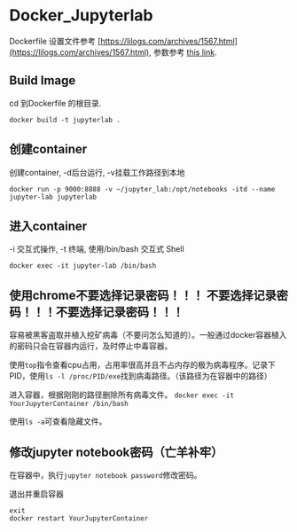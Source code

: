 # Docker_Jupyterlab
Dockerfile 设置文件参考 [https://lilogs.com/archives/1567.html](https://lilogs.com/archives/1567.html), 参数参考 [this link](https://jiajially.gitbooks.io/dockerguide/content/chapter_fastlearn/dockerfile_details.html).
## Build Image
cd 到Dockerfile 的根目录. 
```
docker build -t jupyterlab .
```

## 创建container
创建container, -d后台运行, -v挂载工作路径到本地
```
docker run -p 9000:8888 -v ~/jupyter_lab:/opt/notebooks -itd --name jupyter-lab jupyterlab
```

## 进入container
-i 交互式操作, -t 终端, 使用/bin/bash 交互式 Shell
```
docker exec -it jupyter-lab /bin/bash
```

## 使用chrome不要选择记录密码！！！ 不要选择记录密码！！！不要选择记录密码！！！
容易被黑客盗取并植入挖矿病毒（不要问怎么知道的）。一般通过docker容器植入的密码只会在容器内运行，及时停止中毒容器。

使用```top```指令查看cpu占用，占用率很高并且不占内存的极为病毒程序。记录下PID，使用```ls -l /proc/PID/exe```找到病毒路径。（该路径为在容器中的路径）

进入容器，根据刚刚的路径删除所有病毒文件。
```docker exec -it YourJupyterContainer /bin/bash```

使用```ls -a```可查看隐藏文件。

## 修改jupyter notebook密码（亡羊补牢）
在容器中，执行```jupyter notebook password```修改密码。

退出并重启容器
```
exit
docker restart YourJupyterContainer
```
